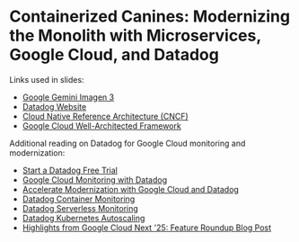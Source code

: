 # Containerized Canines: Modernizing the Monolith with Microservices, Google Cloud, and Datadog

Links used in slides:
- [Google Gemini Imagen 3](https://deepmind.google/technologies/imagen-3/)
- [Datadog Website](https://datadoghq.com)
- [Cloud Native Reference Architecture (CNCF)](https://architecture.cncf.io/)
- [Google Cloud Well-Architected Framework](https://cloud.google.com/architecture/framework)

Additional reading on Datadog for Google Cloud monitoring and modernization:
- [Start a Datadog Free Trial](https://www.datadoghq.com/free-datadog-trial/?utm_source=event&utm_medium=qrcode&utm_campaign=webinar-202508gcpmodernization)
- [Google Cloud Monitoring with Datadog](https://www.datadoghq.com/solutions/googlecloud/)
- [Accelerate Modernization with Google Cloud and Datadog](https://www.datadoghq.com/resources/google-cloud-modernization-solutions-brief/)
- [Datadog Container Monitoring](https://www.datadoghq.com/product/container-monitoring/)
- [Datadog Serverless Monitoring](https://www.datadoghq.com/product/serverless-monitoring/)
- [Datadog Kubernetes Autoscaling](https://www.datadoghq.com/product/kubernetes-autoscaling/)
- [Highlights from Google Cloud Next '25: Feature Roundup Blog Post](https://www.datadoghq.com/blog/google-next-2025-recap/)
  
